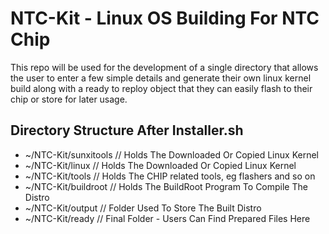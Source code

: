 # NTC-Kit - Linux OS Building For NTC Chip

This repo will be used for the development of a single directory that allows the user to enter a few simple details and generate their own linux kernel build along with a ready to reploy object that they can easily flash to their chip or store for later usage.

## Directory Structure After Installer.sh
- ~/NTC-Kit/sunxitools    // Holds The Downloaded Or Copied Linux Kernel
- ~/NTC-Kit/linux         // Holds The Downloaded Or Copied Linux Kernel
- ~/NTC-Kit/tools         // Holds The CHIP related tools, eg flashers and so on
- ~/NTC-Kit/buildroot     // Holds The BuildRoot Program To Compile The Distro
- ~/NTC-Kit/output        // Folder Used To Store The Built Distro
- ~/NTC-Kit/ready         // Final Folder - Users Can Find Prepared Files Here
